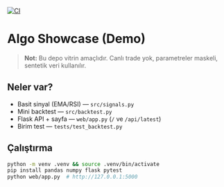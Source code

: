 [![CI](https://github.com/oguzcamurr/algo-showcase/actions/workflows/ci.yml/badge.svg)](https://github.com/oguzcamurr/algo-showcase/actions/workflows/ci.yml)
# Algo Showcase (Demo)

> **Not:** Bu depo vitrin amaçlıdır. Canlı trade yok, parametreler maskeli, sentetik veri kullanılır.

## Neler var?
- Basit sinyal (EMA/RSI) — `src/signals.py`
- Mini backtest — `src/backtest.py`
- Flask API + sayfa — `web/app.py` (`/` ve `/api/latest`)
- Birim test — `tests/test_backtest.py`

## Çalıştırma
```bash
python -m venv .venv && source .venv/bin/activate
pip install pandas numpy flask pytest
python web/app.py  # http://127.0.0.1:5000

